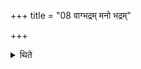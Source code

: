 +++
title = "08 वाग्भद्रम् मनो भद्रम्"

+++

<details><summary>थिते</summary>

वाग्भद्रं मनो भद्रं मानो भद्रं तन्नो भद्रमिति त्रिः पर्वयेत् ८
</details>
